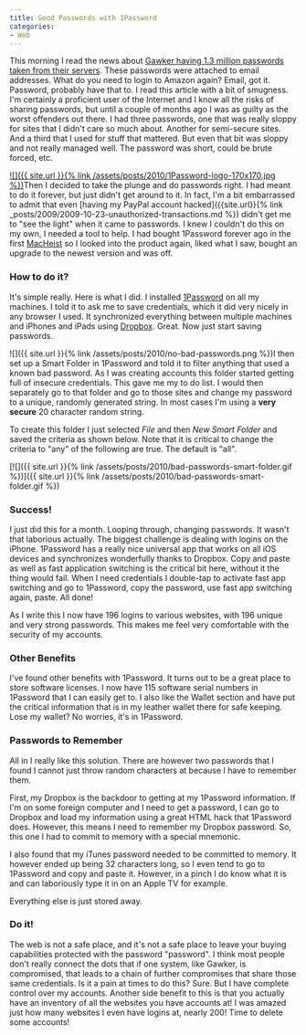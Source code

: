 ```yaml
---
title: Good Passwords with 1Password
categories:
- Web
---
```


This morning I read the news about [Gawker having 1.3 million passwords taken from their servers](http://www.readwriteweb.com/archives/twitter_spam_attack_tied_to_gawker_security_breach.php). These passwords were attached to email addresses. What do you need to login to Amazon again? Email, got it. Password, probably have that to.
I read this article with a bit of smugness. I'm certainly a proficient user of the Internet and I know all the risks of sharing passwords, but until a couple of months ago I was as guilty as the worst offenders out there. I had three passwords, one that was really sloppy for sites that I didn't care so much about. Another for semi-secure sites. And a third that I used for stuff that mattered. But even that bit was sloppy and not really managed well. The password was short, could be brute forced, etc.

[![]({{ site.url }}{% link /assets/posts/2010/1Password-logo-170x170.jpg %})](http://agilewebsolutions.com/onepassword)Then I decided to take the plunge and do passwords right. I had meant to do it forever, but just didn't get around to it. In fact, I'm a bit embarrassed to admit that even [having my PayPal account hacked]({{site.url}}{% link _posts/2009/2009-10-23-unauthorized-transactions.md %}) didn't get me to "see the light" when it came to passwords. I knew I couldn't do this on my own, I needed a tool to help. I had bought 1Password forever ago in the first [MacHeist](http://www.macheist.com/) so I looked into the product again, liked what I saw, bought an upgrade to the newest version and was off.

### How to do it?

It's simple really. Here is what I did. I installed [1Password](http://agilewebsolutions.com/onepassword) on all my machines. I told it to ask me to save credentials, which it did very nicely in any browser I used. It synchronized everything between multiple machines and iPhones and iPads using [Dropbox](https://www.dropbox.com/referrals/NTE0NTQ5OQ?src=global). Great. Now just start saving passwords.

![]({{ site.url }}{% link /assets/posts/2010/no-bad-passwords.png %})I then set up a Smart Folder in 1Password and told it to filter anything that used a known bad password. As I was creating accounts this folder started getting full of insecure credentials. This gave me my to do list. I would then separately go to that folder and go to those sites and change my password to a unique, randomly generated string. In most cases I'm using a **very secure** 20 character random string.

To create this folder I just selected _File_ and then _New Smart Folder_ and saved the criteria as shown below. Note that it is critical to change the criteria to "any" of the following are true. The default is "all".

[![]({{ site.url }}{% link /assets/posts/2010/bad-passwords-smart-folder.gif %})]({{ site.url }}{% link /assets/posts/2010/bad-passwords-smart-folder.gif %})

### Success!

I just did this for a month. Looping through, changing passwords. It wasn't that laborious actually. The biggest challenge is dealing with logins on the iPhone. 1Password has a really nice universal app that works on all iOS devices and synchronizes wonderfully thanks to Dropbox. Copy and paste as well as fast application switching is the critical bit here, without it the thing would fail. When I need credentials I double-tap to activate fast app switching and go to 1Password, copy the password, use fast app switching again, paste. All done!

As I write this I now have 196 logins to various websites, with 196 unique and very strong passwords. This makes me feel very comfortable with the security of my accounts.

### Other Benefits

I've found other benefits with 1Password. It turns out to be a great place to store software licenses. I now have 115 software serial numbers in 1Password that I can easily get to. I also like the Wallet section and have put the critical information that is in my leather wallet there for safe keeping. Lose my wallet? No worries, it's in 1Password.

### Passwords to Remember

All in I really like this solution. There are however two passwords that I found I cannot just throw random characters at because I have to remember them.

First, my Dropbox is the backdoor to getting at my 1Password information. If I'm on some foreign computer and I need to get a password, I can go to Dropbox and load my information using a great HTML hack that 1Password does. However, this means I need to remember my Dropbox password. So, this one I had to commit to memory with a special mnemonic.

I also found that my iTunes password needed to be committed to memory. It however ended up being 32 characters long, so I even tend to go to 1Password and copy and paste it. However, in a pinch I do know what it is and can laboriously type it in on an Apple TV for example.

Everything else is just stored away.

### Do it!

The web is not a safe place, and it's not a safe place to leave your buying capabilities protected with the password "password". I think most people don't really connect the dots that if one system, like Gawker, is compromised, that leads to a chain of further compromises that share those same credentials. Is it a pain at times to do this? Sure. But I have complete control over my accounts. Another side benefit to this is that you actually have an inventory of all the websites you have accounts at! I was amazed just how many websites I even have logins at, nearly 200! Time to delete some accounts!
